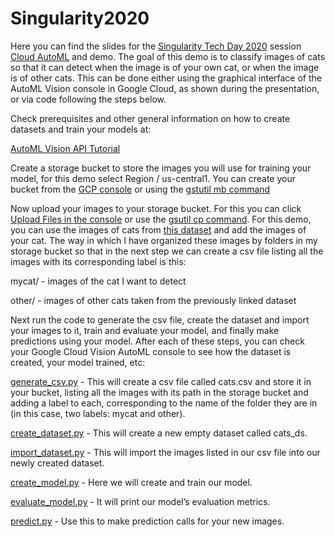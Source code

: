 # Singularity2020

Here you can find the slides for the [Singularity Tech Day 2020](https://singularitytechday.com) session [Cloud AutoML](https://github.com/julietsvq/Singularity2020/blob/main/Cloud%20AutoML%20Singularity%20TechDay%202020%20Repo.pdf) and demo. The goal of this demo is to classify images of cats so that it can detect when the image is of your own cat, or when the image is of other cats. This can be done either using the graphical interface of the AutoML Vision console in Google Cloud, as shown during the presentation, or via code following the steps below.

Check prerequisites and other general information on how to create datasets and train your models at: 

[AutoML Vision API Tutorial](https://cloud.google.com/vision/automl/docs/tutorial#tutorial-translate-evaluate-python)

Create a storage bucket to store the images you will use for training your model, for this demo select Region / us-central1. You can create your bucket from the [GCP console](https://cloud.google.com/storage/docs/quickstart-console) or using the [gstutil mb command](https://cloud.google.com/storage/docs/gsutil/commands/mb)

Now upload your images to your storage bucket. For this you can click [Upload Files in the console](https://cloud.google.com/storage/docs/quickstart-console#upload_an_object_into_the_bucket) or use the [gsutil cp command](https://cloud.google.com/storage/docs/gsutil/commands/cp).
For this demo, you can use the images of cats from [this dataset](https://www.kaggle.com/crawford/cat-dataset) and add the images of your cat. The way in which I have organized these images by folders in my storage bucket so that in the next step we can create a csv file listing all the images with its corresponding label is this: 

mycat/ - images of the cat I want to detect

other/ - images of other cats taken from the previously linked dataset

Next run the code to generate the csv file, create the dataset and import your images to it, train and evaluate your model, and finally make predictions using your model. After each of these steps, you can check your Google Cloud Vision AutoML console to see how the dataset is created, your model trained, etc: 


[generate_csv.py](https://github.com/julietsvq/Singularity2020/blob/main/generate_csv.py) - This will create a csv file called cats.csv and store it in your bucket, listing all the images with its path in the storage bucket and adding a label to each, corresponding to the name of the folder they are in (in this case, two labels: mycat and other).

[create_dataset.py](https://github.com/julietsvq/Singularity2020/blob/main/create_dataset.py) - This will create a new empty dataset called cats_ds.

[import_dataset.py](https://github.com/julietsvq/Singularity2020/blob/main/import_dataset.py) - This will import the images listed in our csv file into our newly created dataset.

[create_model.py](https://github.com/julietsvq/Singularity2020/blob/main/create_model.py) - Here we will create and train our model.

[evaluate_model.py](https://github.com/julietsvq/Singularity2020/blob/main/evaluate_model.py) - It will print our model’s evaluation metrics.

[predict.py](https://github.com/julietsvq/Singularity2020/blob/main/predict.py) - Use this to make prediction calls for your new images.

 

